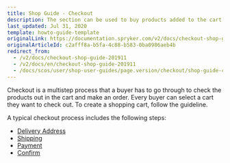 ```yaml
---
title: Shop Guide - Checkout
description: The section can be used to buy products added to the cart by setting a delivery address, shipment details, a payment method and placing an order.
last_updated: Jul 31, 2020
template: howto-guide-template
originalLink: https://documentation.spryker.com/v2/docs/checkout-shop-guide-201911
originalArticleId: c2afff8a-b5fa-4c88-b583-0ba0986aeb4b
redirect_from:
  - /v2/docs/checkout-shop-guide-201911
  - /v2/docs/en/checkout-shop-guide-201911
  - /docs/scos/user/shop-user-guides/page.version/checkout/shop-guide-checkout.html
---
```


Checkout is a multistep process that a buyer has to go through to check the products out in the cart and make an order.  Every buyer can select a cart they want to check out. To create a shopping cart, follow the guideline.

A typical checkout process includes the following steps:

* [Delivery Address](/docs/scos/user/shop-user-guides/{{page.version}}/shop-guide-checkout/shop-guide-address-step.html)
* [Shipping](/docs/scos/user/shop-user-guides/{{page.version}}/shop-guide-checkout/shop-guide-shipment-step.html)
* [Payment](/docs/scos/user/shop-user-guides/{{page.version}}/shop-guide-checkout/shop-guide-payment-step.html)
* [Confirm](/docs/scos/user/shop-user-guides/{{page.version}}/shop-guide-checkout/shop-guide-summary-step.html)
